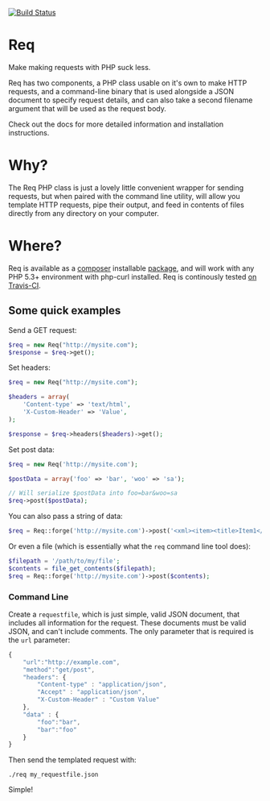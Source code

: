 [![Build Status](https://secure.travis-ci.org/danmatthews/Req.png)](http://travis-ci.org/danmatthews/Req)

# Req

Make making requests with PHP suck less.

Req has two components, a PHP class usable on it's own to make HTTP requests, and a command-line binary that is used alongside a JSON document to specify request details, and can also take a second filename argument that will be used as the request body.

Check out the docs for more detailed information and installation instructions.

# Why?

The Req PHP class is just a lovely little convenient wrapper for sending requests, but when paired with the command line utility, will allow you template HTTP requests, pipe their output, and feed in contents of files directly from any directory on your computer.

# Where?

Req is available as a [composer](http://getcomposer.org/) installable [package](https://packagist.org/packages/danmatthews/req), and will work with any PHP 5.3+ environment with php-curl installed. Req is continously tested [on Travis-CI](http://travis-ci.org/danmatthews/Req).

## Some quick examples

Send a GET request:

```php
$req = new Req("http://mysite.com");
$response = $req->get();
```

Set headers:

```php
$req = new Req("http://mysite.com");

$headers = array(
	'Content-type' => 'text/html',
	'X-Custom-Header' => 'Value',
);

$response = $req->headers($headers)->get();
```

Set post data:

```php
$req = new Req('http://mysite.com');

$postData = array('foo' => 'bar', 'woo' => 'sa');

// Will serialize $postData into foo=bar&woo=sa
$req->post($postData);
```

You can also pass a string of data:

```php
$req = Req::forge('http://mysite.com')->post('<xml><item><title>Item1</title></item></xml>');
```

Or even a file (which is essentially what the `req` command line tool does):

```php
$filepath = '/path/to/my/file';
$contents = file_get_contents($filepath);
$req = Req::forge('http://mysite.com')->post($contents);
```

### Command Line

Create a `requestfile`, which is just simple, valid JSON document, that includes all information for the request. These documents must be valid JSON, and can't include comments. The only parameter that is required is the `url` parameter:

```javascript
{
	"url":"http://example.com",
	"method":"get/post",
	"headers": {
		"Content-type" : "application/json",
		"Accept" : "application/json",
		"X-Custom-Header" : "Custom Value"
	},
	"data" : {
		"foo":"bar",
		"bar":"foo"
	}
}
```

Then send the templated request with:

```shell
./req my_requestfile.json
```

Simple!